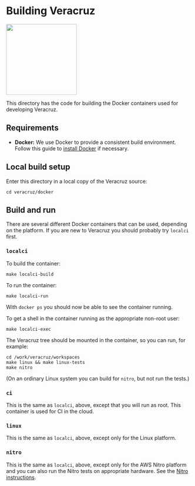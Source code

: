 # Building Veracruz

<img src = "https://confidentialcomputing.io/wp-content/uploads/sites/10/2022/07/cc_consortium-color.svg" width=192>

This directory has the code for building the Docker containers used
for developing Veracruz.

## Requirements

- **Docker:**
We use Docker to provide a consistent build environment.  Follow this guide to [install Docker](https://docs.docker.com/engine/install/) if necessary.

## Local build setup

Enter this directory in a local copy of the Veracruz source:
```
cd veracruz/docker
```

## Build and run

There are several different Docker containers that can be used,
depending on the platform. If you are new to Veracruz you should
probably try `localci` first.

### `localci`

To build the container:
```
make localci-build
```

To run the container:
```
make localci-run
```

With `docker ps` you should now be able to see the container running.

To get a shell in the container running as the appropriate non-root user:
```
make localci-exec
```

The Veracruz tree should be mounted in the container, so you can run,
for example:
```
cd /work/veracruz/workspaces
make linux && make linux-tests
make nitro
```

(On an ordinary Linux system you can build for `nitro`, but not run
the tests.)

### `ci`

This is the same as `localci`, above, except that you will run as
root. This container is used for CI in the cloud.

### `linux`

This is the same as `localci`, above, except only for the Linux
platform.

### `nitro`

This is the same as `localci`, above, except only for the AWS Nitro
platform and you can also run the Nitro tests on appropriate hardware.
See the [Nitro instructions](../NITRO_INSTRUCTIONS.markdown).
